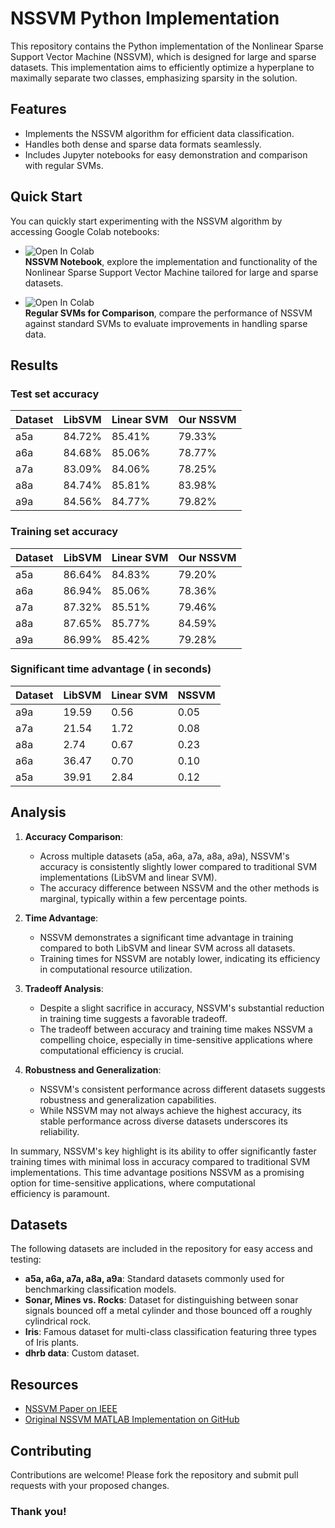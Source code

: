 # NSSVM Python Implementation

This repository contains the Python implementation of the Nonlinear Sparse Support Vector Machine (NSSVM), which is designed for large and sparse datasets. This implementation aims to efficiently optimize a hyperplane to maximally separate two classes, emphasizing sparsity in the solution.

## Features

- Implements the NSSVM algorithm for efficient data classification.
- Handles both dense and sparse data formats seamlessly.
- Includes Jupyter notebooks for easy demonstration and comparison with regular SVMs.

## Quick Start

You can quickly start experimenting with the NSSVM algorithm by accessing Google Colab notebooks:

- [<img src="https://colab.research.google.com/assets/colab-badge.svg" alt="Open In Colab" align="left"/>](https://colab.research.google.com/drive/1R36dSVg-jNKD5luLzWQmYLm07Id7jGfK?usp=sharing)  
  **NSSVM Notebook**, explore the implementation and functionality of the Nonlinear Sparse Support Vector Machine tailored for large and sparse datasets.

- [<img src="https://colab.research.google.com/assets/colab-badge.svg" alt="Open In Colab" align="left"/>](https://colab.research.google.com/drive/1gUzm_euQRMJ7glNz212Ykw8d2UAgu7AG?usp=sharing)  
  **Regular SVMs for Comparison**, compare the performance of NSSVM against standard SVMs to evaluate improvements in handling sparse data.

## Results

### Test set accuracy

| Dataset | LibSVM | Linear SVM | Our NSSVM |
| ------- | ------ | ---------- | --------- |
| a5a     | 84.72% | 85.41%     | 79.33%    |
| a6a     | 84.68% | 85.06%     | 78.77%    |
| a7a     | 83.09% | 84.06%     | 78.25%    |
| a8a     | 84.74% | 85.81%     | 83.98%    |
| a9a     | 84.56% | 84.77%     | 79.82%    |

### Training set accuracy

| Dataset | LibSVM | Linear SVM | Our NSSVM |
| ------- | ------ | ---------- | --------- |
| a5a     | 86.64% | 84.83%     | 79.20%    |
| a6a     | 86.94% | 85.06%     | 78.36%    |
| a7a     | 87.32% | 85.51%     | 79.46%    |
| a8a     | 87.65% | 85.77%     | 84.59%    |
| a9a     | 86.99% | 85.42%     | 79.28%    |

### Significant time advantage ( in seconds)

| Dataset | LibSVM | Linear SVM | NSSVM |
| ------- | ------ | ---------- | ----- |
| a9a     | 19.59  | 0.56       | 0.05  |
| a7a     | 21.54  | 1.72       | 0.08  |
| a8a     | 2.74   | 0.67       | 0.23  |
| a6a     | 36.47  | 0.70       | 0.10  |
| a5a     | 39.91  | 2.84       | 0.12  |

## Analysis

1. **Accuracy Comparison**:

   - Across multiple datasets (a5a, a6a, a7a, a8a, a9a), NSSVM's accuracy is consistently slightly lower compared to traditional SVM implementations (LibSVM and linear SVM).
   - The accuracy difference between NSSVM and the other methods is marginal, typically within a few percentage points.

2. **Time Advantage**:

   - NSSVM demonstrates a significant time advantage in training compared to both LibSVM and linear SVM across all datasets.
   - Training times for NSSVM are notably lower, indicating its efficiency in computational resource utilization.

3. **Tradeoff Analysis**:

   - Despite a slight sacrifice in accuracy, NSSVM's substantial reduction in training time suggests a favorable tradeoff.
   - The tradeoff between accuracy and training time makes NSSVM a compelling choice, especially in time-sensitive applications where computational efficiency is crucial.

4. **Robustness and Generalization**:
   - NSSVM's consistent performance across different datasets suggests robustness and generalization capabilities.
   - While NSSVM may not always achieve the highest accuracy, its stable performance across diverse datasets underscores its reliability.

In summary, NSSVM's key highlight is its ability to offer significantly faster training times with minimal loss in accuracy compared to traditional SVM implementations. This time advantage positions NSSVM as a promising option for time-sensitive applications, where computational efficiency is paramount.

## Datasets

The following datasets are included in the repository for easy access and testing:

- **a5a, a6a, a7a, a8a, a9a**: Standard datasets commonly used for benchmarking classification models.
- **Sonar, Mines vs. Rocks**: Dataset for distinguishing between sonar signals bounced off a metal cylinder and those bounced off a roughly cylindrical rock.
- **Iris**: Famous dataset for multi-class classification featuring three types of Iris plants.
- **dhrb data**: Custom dataset.


## Resources

- [NSSVM Paper on IEEE](https://ieeexplore.ieee.org/document/9415153)
- [Original NSSVM MATLAB Implementation on GitHub](https://github.com/ShenglongZhou/NSSVM)

## Contributing

Contributions are welcome! Please fork the repository and submit pull requests with your proposed changes.

### Thank you!
